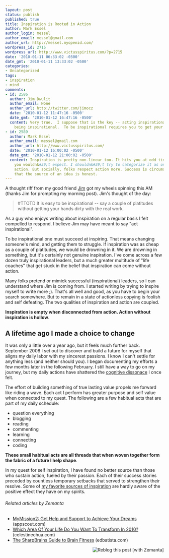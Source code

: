 ```yaml
---
layout: post
status: publish
published: true
title: Inspiration is Rooted in Action
author: Mark Essel
author_login: messel
author_email: messel@gmail.com
author_url: http://messel.myopenid.com/
wordpress_id: 2715
wordpress_url: http://www.victusspiritus.com/?p=2715
date: '2010-01-11 06:33:02 -0500'
date_gmt: '2010-01-11 13:33:02 -0500'
categories:
- Uncategorized
tags:
- inspiration
- mind
comments:
- id: 2586
  author: Jim Dwulit
  author_email: None
  author_url: http://twitter.com/jimocz
  date: '2010-01-12 11:47:16 -0500'
  date_gmt: '2010-01-12 16:47:16 -0500'
  content: Very true.  I suppose that is the key -- acting inspirational rather than
    being inspirational.  To be inspirational requires you to get your hands dirty.
- id: 2589
  author: Mark Essel
  author_email: messel@gmail.com
  author_url: http://www.victusspiritus.com/
  date: '2010-01-12 16:00:02 -0500'
  date_gmt: '2010-01-12 21:00:02 -0500'
  content: Inspiration is pretty non-linear too. It hits you at odd times from sources
    you wouldn&#39;t expect. I shouldn&#39;t try to categorize it as only coming from
    action. But socially, folks respect action more. Success is circumstantial evidence
    that the source of an idea is honest.
---
```

<p>A thought riff from my good friend <a href="http://www.Twitter.com/jimocz">Jim</a> got my wheels spinning this AM (thanks Jim for prompting my morning post). Jim's thought of the day:</p>
<blockquote><p>#TTOTD It is easy to be inspirational -- say a couple of platitudes without getting your hands dirty with the real work.</p></blockquote>
<p>As a guy who enjoys writing about inspiration on a regular basis I felt compelled to respond. I believe Jim may have meant to say "act inspirational".</p>
<p>To be inspirational one must succeed at inspiring. That means changing someone's mind, and getting them to struggle. If inspiration was as cheap as a couple of platitudes, we would be drowning in it. We are drowning in something, but it's certainly not genuine inspiration. I've come across a few dozen truly inspirational leaders, but a much greater multitude of "life coaches" that get stuck in the belief that inspiration can come without action.</p>
<p>Many folks pretend or mimick successful (inspirational) leaders, so I can understand where Jim is coming from. I started writing by trying to inspire myself to write more ;). That's all well and good, as you have to begin your search somewhere. But to remain in a state of actionless copying is foolish and self defeating. The two qualities of inspiration and action are coupled.</p>
<p><strong>Inspiration is empty when disconnected from action. Action without inspiration is hollow</strong>.</p>
<h2>A lifetime ago I made a choice to change</h2>
<p>It was only a little over a year ago, but it feels much further back. September 2008 I set out to discover and build a future for myself that aligns my daily labor with my sincerest passions. I know I can't settle for anything less (and neither should you). I began documenting my efforts a few months later in the following February. I still have a way to go on my journey, but my daily actions have shattered the <a href="http://victusfate.github.io/victusspiritus/uncategorized/2009/07/21/motivation-for-behavior-change-cognitive-dissonance/">cognitive dissonace</a> I once felt.</p>
<p>The effort of building something of true lasting value propels me forward like riding a wave. Each act I perform has greater purpose and self value when connected to my quest. The following are a few habitual acts that are part of my daily schedule:</p>
<ul>
<li>question everything</li>
<li>blogging</li>
<li>reading</li>
<li>commenting</li>
<li>learning</li>
<li>connecting</li>
<li>coding</li>
</ul>
<p><strong>These small habitual acts are all threads that when woven together form the fabric of a future I help shape</strong>.</p>
<p>In my quest for self inspiration, I have found no better source than those who sustain action, fueled by their passion. Each of their success stories preceded by countless temporary setbacks that served to strengthen their resolve. Some of <a href="http://www.victusspiritus.com/my-friends-and-influencers/">my favorite sources of inspiration</a> are hardly aware of the positive effect they have on my spirits.</p>
<h6 class="zemanta-related-title" style="font-size: 1em;">Related articles by Zemanta</h6>
<ul class="zemanta-article-ul">
<li class="zemanta-article-ul-li"><a href="http://www.appscout.com/2010/01/mymission2_get_help_and_suppor.php">MyMission2: Get Help and Support to Achieve Your Dreams</a> (appscout.com)</li>
<li class="zemanta-article-ul-li"><a href="http://celestinechua.com/blog/2010/01/which-area-of-your-life-do-you-want-to-transform-in-2010/">Which Area Of Your Life Do You Want To Transform In 2010?</a> (celestinechua.com)</li>
<li class="zemanta-article-ul-li"><a href="http://www.edbatista.com/2009/11/sharpbrains.html">The SharpBrains Guide to Brain Fitness</a> (edbatista.com)</li>
</ul>
<div class="zemanta-pixie" style="margin-top: 10px; height: 15px;"><a class="zemanta-pixie-a" title="Reblog this post [with Zemanta]" href="http://reblog.zemanta.com/zemified/185f5a4a-283c-4115-a09d-af9dae7af78e/"><img class="zemanta-pixie-img" style="border: none; float: right;" src="http://img.zemanta.com/reblog_e.png?x-id=185f5a4a-283c-4115-a09d-af9dae7af78e" alt="Reblog this post [with Zemanta]" /></a><span class="zem-script more-related pretty-attribution"><script src="http://static.zemanta.com/readside/loader.js" type="text/javascript"></script></span></div>
